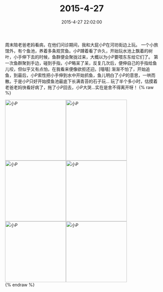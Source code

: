 ﻿---
title: "2015-4-27"
date: 2015-4-27 22:02:00
tags: 文字
categories: 妈妈
---
周末陪老爸老妈看病，在他们问诊期间，我和大屁小P在河坊街边上玩。
一个小旅馆外，有个鱼池，养着多条观赏鱼。小P蹲着看了许久，开始玩水池上飘着的树叶，小手伸下去的时候，鱼群便会聚拢过来，大概以为小P要喂东东给它们了。
第一次鱼群聚到手边，碰到手指，小P略呆了呆，反复几次后，便伸自己的手指给鱼儿咬，但似乎又有点怕，在我看来便像欲拒还迎。[嘻嘻]
渐渐不怕了，开始追鱼，到最后，小P索性把小手伸到水中开始抓鱼，鱼儿明白了小P的意思，一哄而散。于是小P只好开始摸鱼池最底下长满青苔的石子玩…
玩了半个多小时，估摸着老爸老妈快看好病了，拖了小P回去，小P大哭…实在是舍不得离开呀！
{% raw %}
<div style="width:500 px">
<div style="float:left; width:100 px"><img src="/images/微信图片_20171011092743.jpg" width="200" alt="小P"></div>
<div style="float:left; width:100 px"><img src="/images/微信图片_20171011092759.jpg" width="200" alt="小P"></div>
<div style="float:left; width:100 px"><img src="/images/微信图片_20171011092811.jpg" width="200" alt="小P"></div>
<div style="float:left; width:100 px"><img src="/images/微信图片_20171011092821.jpg" width="200" alt="小P"></div>
<div style="float:left; width:100 px"><img src="/images/微信图片_20171011092831.jpg" width="200" alt="小P"></div>
<div style="float:left; width:100 px"><img src="/images/微信图片_20171011092843.jpg" width="200" alt="小P"></div>
<div style="clear:both"></div>
</div>
{% endraw %}